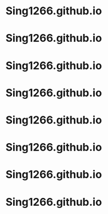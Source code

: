# Sing1266.github.io
# Sing1266.github.io
# Sing1266.github.io
# Sing1266.github.io
# Sing1266.github.io
# Sing1266.github.io
# Sing1266.github.io
# Sing1266.github.io
